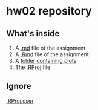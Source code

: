 # hw02 repository

## What's inside
1. A [.md](https://github.com/STAT545-UBC-students/hw02-tsmith93/blob/master/hw02-tsmith93.md) file of the assignment
2. A [.Rmd](https://github.com/STAT545-UBC-students/hw02-tsmith93/blob/master/hw02-tsmith93.Rmd) file of the assignment
3. A [folder containing plots](https://github.com/STAT545-UBC-students/hw02-tsmith93/tree/master/hw02-tsmith93_files/figure-markdown_github)
4. The [.RProj](https://github.com/STAT545-UBC-students/hw02-tsmith93/blob/master/hw02-tsmith93-2.0.Rproj) file

## Ignore 
[.RProj.user](https://github.com/STAT545-UBC-students/hw02-tsmith93/tree/master/.Rproj.user/shared/notebooks/79A8122A-hw02-tsmith93/1/s)
